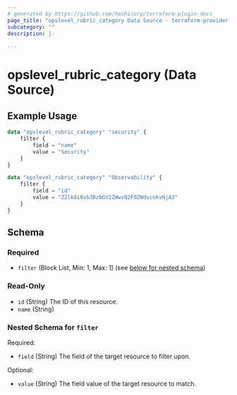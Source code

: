 ```yaml
---
# generated by https://github.com/hashicorp/terraform-plugin-docs
page_title: "opslevel_rubric_category Data Source - terraform-provider-opslevel"
subcategory: ""
description: |-
  
---
```


# opslevel_rubric_category (Data Source)



## Example Usage

```terraform
data "opslevel_rubric_category" "security" {
    filter {
        field = "name"
        value = "Security"
    }
}

data "opslevel_rubric_category" "Observability" {
    filter {
        field = "id"
        value = "Z2lkOi8vb3BzbGV2ZWwvQ2F0ZWdvcnkvNjA3"
    }
}
```

<!-- schema generated by tfplugindocs -->
## Schema

### Required

- `filter` (Block List, Min: 1, Max: 1) (see [below for nested schema](#nestedblock--filter))

### Read-Only

- `id` (String) The ID of this resource.
- `name` (String)

<a id="nestedblock--filter"></a>
### Nested Schema for `filter`

Required:

- `field` (String) The field of the target resource to filter upon.

Optional:

- `value` (String) The field value of the target resource to match.


